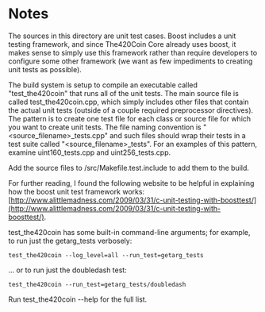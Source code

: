 # Notes
The sources in this directory are unit test cases.  Boost includes a
unit testing framework, and since The420Coin Core already uses boost, it makes
sense to simply use this framework rather than require developers to
configure some other framework (we want as few impediments to creating
unit tests as possible).

The build system is setup to compile an executable called "test_the420coin"
that runs all of the unit tests.  The main source file is called
test_the420coin.cpp, which simply includes other files that contain the
actual unit tests (outside of a couple required preprocessor
directives).  The pattern is to create one test file for each class or
source file for which you want to create unit tests.  The file naming
convention is "<source_filename>_tests.cpp" and such files should wrap
their tests in a test suite called "<source_filename>_tests".  For an
examples of this pattern, examine uint160_tests.cpp and
uint256_tests.cpp.

Add the source files to /src/Makefile.test.include to add them to the build.

For further reading, I found the following website to be helpful in
explaining how the boost unit test framework works:
[http://www.alittlemadness.com/2009/03/31/c-unit-testing-with-boosttest/](http://www.alittlemadness.com/2009/03/31/c-unit-testing-with-boosttest/).

test_the420coin has some built-in command-line arguments; for
example, to run just the getarg_tests verbosely:

    test_the420coin --log_level=all --run_test=getarg_tests

... or to run just the doubledash test:

    test_the420coin --run_test=getarg_tests/doubledash

Run  test_the420coin --help   for the full list.

